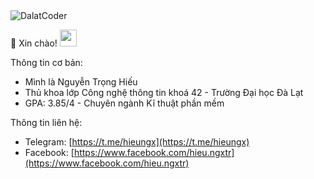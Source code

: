<img src="https://komarev.com/ghpvc/?username=DalatCoder&color=0e75b6&style=flat" alt="DalatCoder" />

:wave: Xin chào! <img src="https://user-images.githubusercontent.com/5679180/79618120-0daffb80-80be-11ea-819e-d2b0fa904d07.gif" width="27px">

Thông tin cơ bản:
- Mình là Nguyễn Trọng Hiếu
- Thủ khoa lớp Công nghệ thông tin khoá 42 - Trường Đại học Đà Lạt
- GPA: 3.85/4 - Chuyên ngành Kĩ thuật phần mềm

Thông tin liên hệ:
  - Telegram: [https://t.me/hieungx](https://t.me/hieungx)
  - Facebook: [https://www.facebook.com/hieu.ngxtr](https://www.facebook.com/hieu.ngxtr)


